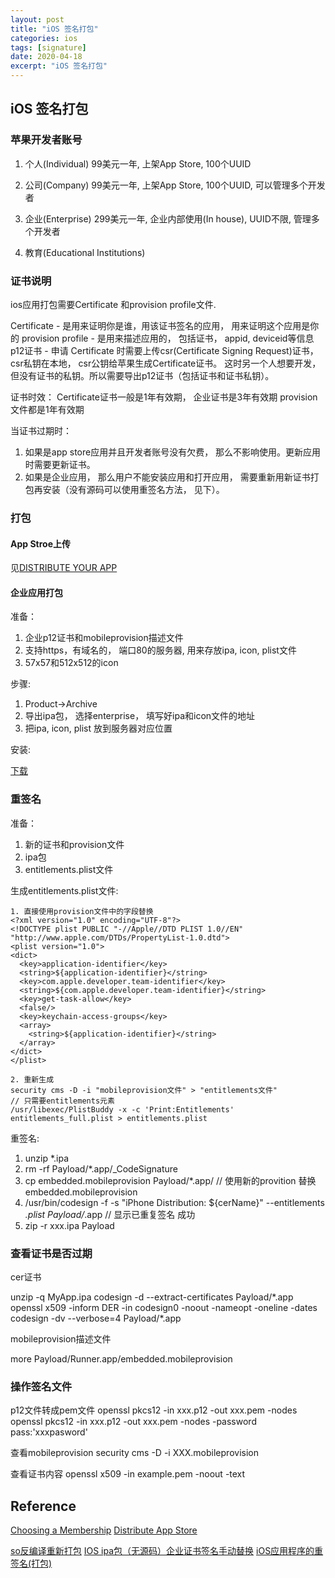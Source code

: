 ```yaml
---
layout: post
title: "iOS 签名打包"
categories: ios
tags: [signature]
date: 2020-04-18
excerpt: "iOS 签名打包"
---
```


## iOS 签名打包

### 苹果开发者账号
1. 个人(Individual)
  99美元一年, 上架App Store, 100个UUID

2. 公司(Company)
  99美元一年, 上架App Store, 100个UUID, 可以管理多个开发者

3. 企业(Enterprise)
  299美元一年, 企业内部使用(In house), UUID不限, 管理多个开发者

4. 教育(Educational Institutions)

### 证书说明
ios应用打包需要Certificate 和provision profile文件. 

Certificate - 是用来证明你是谁，用该证书签名的应用， 用来证明这个应用是你的
provision profile - 是用来描述应用的， 包括证书， appid, deviceid等信息
p12证书 - 申请 Certificate 时需要上传csr(Certificate Signing Request)证书， csr私钥在本地， csr公钥给苹果生成Certificate证书。
          这时另一个人想要开发，但没有证书的私钥。所以需要导出p12证书（包括证书和证书私钥）。

证书时效：
Certificate证书一般是1年有效期， 企业证书是3年有效期
provision文件都是1年有效期

当证书过期时：
1. 如果是app store应用并且开发者账号没有欠费， 那么不影响使用。更新应用时需要更新证书。
2. 如果是企业应用， 那么用户不能安装应用和打开应用， 需要重新用新证书打包再安装（没有源码可以使用重签名方法， 见下）。


### 打包

#### App Stroe上传

见[DISTRIBUTE YOUR APP](https://help.apple.com/xcode/mac/current/#/devac02c5ab8)

#### 企业应用打包
准备：
1. 企业p12证书和mobileprovision描述文件
2. 支持https，有域名的， 端口80的服务器, 用来存放ipa, icon, plist文件
3. 57x57和512x512的icon

步骤:
1. Product->Archive
2. 导出ipa包， 选择enterprise， 填写好ipa和icon文件的地址
3. 把ipa, icon, plist 放到服务器对应位置

安装:

  <!DOCTYPE HTML PUBLIC "-//W3C//DTD HTML 4.01//EN" "http://www.w3.org/TR/html4/strict.dtd">
  <html>
  <head>
      <title>下载界面</title>
      <meta http-equiv=\"content-type\" content=\"text/html; charset=UTF-8\">
  </head>
  <body>
    <div class="contxt">
      <a href="itms-services://?action=download-manifest&url=https://www.xxxx.com/ipa/manifest.plist" class="context">下载</a>
    </div>
  </body>
  </html>


### 重签名
准备：
1. 新的证书和provision文件
2. ipa包
3. entitlements.plist文件

生成entitlements.plist文件:

    1. 直接使用provision文件中的字段替换
    <?xml version="1.0" encoding="UTF-8"?>
    <!DOCTYPE plist PUBLIC "-//Apple//DTD PLIST 1.0//EN" "http://www.apple.com/DTDs/PropertyList-1.0.dtd">
    <plist version="1.0">
    <dict>
      <key>application-identifier</key>
      <string>${application-identifier}</string>
      <key>com.apple.developer.team-identifier</key>
      <string>${com.apple.developer.team-identifier}</string>
      <key>get-task-allow</key>
      <false/>
      <key>keychain-access-groups</key>
      <array>
        <string>${application-identifier}</string>
      </array>
    </dict>
    </plist>

    2. 重新生成
    security cms -D -i "mobileprovision文件" > "entitlements文件"
    // 只需要entitlements元素
    /usr/libexec/PlistBuddy -x -c 'Print:Entitlements'  entitlements_full.plist > entitlements.plist


重签名:
1. unzip *.ipa
2. rm -rf Payload/*.app/_CodeSignature
3. cp embedded.mobileprovision Payload/*.app/   // 使用新的provition 替换embedded.mobileprovision
4. /usr/bin/codesign -f -s "iPhone Distribution: ${cerName}" --entitlements *.plist Payload/*.app // 显示已重复签名  成功
5. zip -r xxx.ipa Payload

### 查看证书是否过期
cer证书

  unzip -q MyApp.ipa
  codesign -d --extract-certificates Payload/\*.app
  openssl x509 -inform DER -in codesign0 -noout -nameopt -oneline -dates
  codesign -dv --verbose=4 Payload/\*.app

mobileprovision描述文件

  more Payload/Runner.app/embedded.mobileprovision
  

### 操作签名文件

p12文件转成pem文件
openssl pkcs12 -in xxx.p12 -out xxx.pem -nodes
openssl pkcs12 -in xxx.p12 -out xxx.pem -nodes -password pass:'xxxpasword'

查看mobileprovision
security cms -D -i XXX.mobileprovision

查看证书内容
openssl x509 -in example.pem -noout -text

## Reference
[Choosing a Membership](https://developer.apple.com/support/compare-memberships/)
[Distribute App Store](https://developer.apple.com/distribute/)


[so反编译重新打包](https://www.jianshu.com/p/98fe8463d9e0)
[IOS ipa包（无源码）企业证书签名手动替换](https://blog.csdn.net/bz151531223/article/details/78284564?utm\_source=blogxgwz5)
[iOS应用程序的重签名\(打包\)](https://blog.csdn.net/skylin19840101/article/details/60583893)
